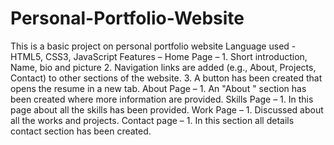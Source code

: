 # Personal-Portfolio-Website
This is a basic project on personal portfolio website
Language used - HTML5, CSS3, JavaScript
Features – 
          Home Page – 1. Short introduction, Name, bio and picture
                      2. Navigation links are added (e.g., About, Projects, Contact) to other sections of the website. 
                      3. A button has been created that opens the resume in a new tab. 
          About Page – 1. An "About " section has been created where more information are provided.
          Skills Page – 1. In this page about all the skills has been provided. 
          Work Page – 1. Discussed about all the works and projects.
          Contact page – 1. In this section all details contact section has been created.


